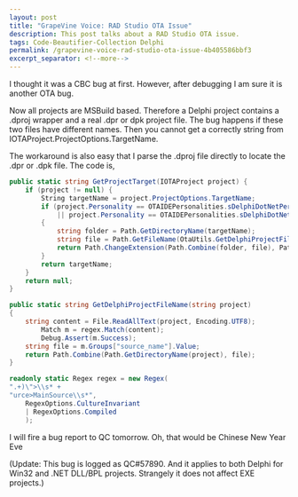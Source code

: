 ```yaml
---
layout: post
title: "GrapeVine Voice: RAD Studio OTA Issue"
description: This post talks about a RAD Studio OTA issue.
tags: Code-Beautifier-Collection Delphi
permalink: /grapevine-voice-rad-studio-ota-issue-4b405586bbf3
excerpt_separator: <!--more-->
---
```

I thought it was a CBC bug at first. However, after debugging I am sure it is another OTA bug.
<!--more-->

Now all projects are MSBuild based. Therefore a Delphi project contains a .dproj wrapper and a real .dpr or dpk project file. The bug happens if these two files have different names. Then you cannot get a correctly string from IOTAProject.ProjectOptions.TargetName.

The workaround is also easy that I parse the .dproj file directly to locate the .dpr or .dpk file. The code is,

``` csharp
public static string GetProjectTarget(IOTAProject project) {
    if (project != null) {
        String targetName = project.ProjectOptions.TargetName;
        if (project.Personality == OTAIDEPersonalities.sDelphiDotNetPersonality
            || project.Personality == OTAIDEPersonalities.sDelphiDotNetPersonality)
        {
            string folder = Path.GetDirectoryName(targetName);
            string file = Path.GetFileName(OtaUtils.GetDelphiProjectFileName(project.FileName));
            return Path.ChangeExtension(Path.Combine(folder, file), Path.GetExtension(targetName));
        }
        return targetName;
    }
    return null;
}

public static string GetDelphiProjectFileName(string project)
{
    string content = File.ReadAllText(project, Encoding.UTF8);
        Match m = regex.Match(content);
        Debug.Assert(m.Success);
    string file = m.Groups["source_name"].Value;
    return Path.Combine(Path.GetDirectoryName(project), file);
}

readonly static Regex regex = new Regex(
".+)\">\\s* +
"urce>MainSource\\s*",
    RegexOptions.CultureInvariant
    | RegexOptions.Compiled
    );
```

I will fire a bug report to QC tomorrow. Oh, that would be Chinese New Year Eve

(Update: This bug is logged as QC#57890. And it applies to both Delphi for Win32 and .NET DLL/BPL projects. Strangely it does not affect EXE projects.)
